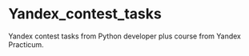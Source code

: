 # Yandex_contest_tasks
Yandex contest tasks from Python developer plus course from Yandex Practicum.
